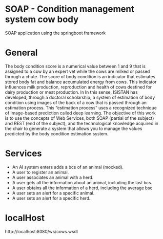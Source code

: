 # SOAP - Condition management system cow body

SOAP application using the springboot framework

# General

The body condition score is a numerical value between 1 and 9 that is assigned to a cow by
an expert vet while the cows are milked or passed through a chute. The score of
body condition is an indicator that estimates stored body fat and balance
accumulated energy from cows. This indicator influences milk production,
reproduction and health of cows destined for dairy production or meat production. In
In this sense, ISISTAN has developed, through a doctoral scholarship, a system of
estimation of body condition using images of the back of a cow that is passed
through an estimation process. This “estimation process” uses a recognized technique of
Image-based prediction called deep learning. The objective of this work is to use the
concepts of Web Services, both SOAP (partial of the subject) and REST (end of the
subject), and the technological knowledge acquired in the chair to generate a system that
allows you to manage the values ​​predicted by the body condition estimation system.

# Services

- An AI system enters adds a bcs of an animal (mocked).
- A user to register an animal.
- A user associates an animal with a herd.
- A user gets all the information about an animal, including the last bcs.
- A user obtains all the information of a herd, including the average bsc
- A user sets an alert for a specific animal.
- A user sets an alert for a specific herd.

# localHost

http://localhost:8080/ws/cows.wsdl